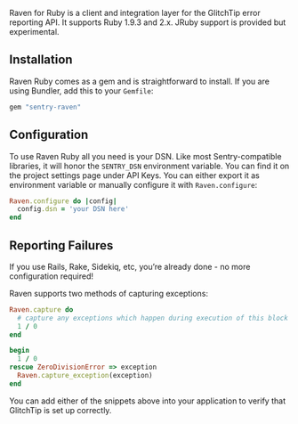Raven for Ruby is a client and integration layer for the GlitchTip error reporting API. It supports Ruby 1.9.3 and 2.x. JRuby support is provided but experimental.

## Installation

Raven Ruby comes as a gem and is straightforward to install. If you are using Bundler, add this to your `Gemfile`:

```ruby
gem "sentry-raven"
```

<!-- For other means of installation see [_Installation_]({%- link _documentation/clients/ruby/install.md -%}). -->

## Configuration

To use Raven Ruby all you need is your DSN. Like most Sentry-compatible libraries, it will honor the `SENTRY_DSN` environment variable. You can find it on the project settings page under API Keys. You can either export it as environment variable or manually configure it with `Raven.configure`:

```ruby
Raven.configure do |config|
  config.dsn = 'your DSN here'
end
```

## Reporting Failures

If you use Rails, Rake, Sidekiq, etc, you’re already done - no more configuration required!

Raven supports two methods of capturing exceptions:

```ruby
Raven.capture do
  # capture any exceptions which happen during execution of this block
  1 / 0
end

begin
  1 / 0
rescue ZeroDivisionError => exception
  Raven.capture_exception(exception)
end
```

You can add either of the snippets above into your application to verify that GlitchTip is set up correctly.
